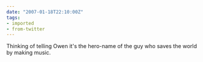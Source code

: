 ```yaml
---
date: "2007-01-18T22:10:00Z"
tags:
- imported
- from-twitter
---
```

Thinking of telling Owen it's the hero-name of the guy who saves the world by making music.
